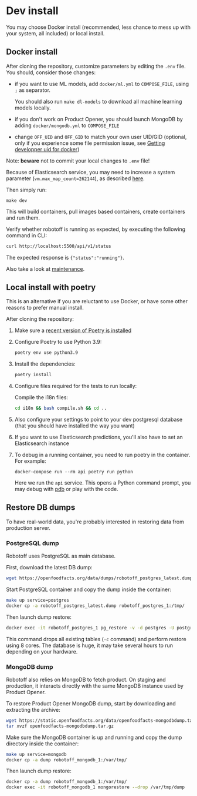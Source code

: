 # Dev install

You may choose Docker install (recommended, less chance to mess up with your system, all included) or local install.

## Docker install

After cloning the repository, customize parameters by editing the `.env` file.
You should, consider those changes:

- if you want to use ML models, add `docker/ml.yml` to `COMPOSE_FILE`, using `;` as separator.

  You should also run `make dl-models` to download all machine learning models locally.

- if you don't work on Product Opener, you should launch MongoDB by adding `docker/mongodb.yml` to `COMPOSE_FILE`

- change `OFF_UID` and `OFF_GID` to match your own user UID/GID (optional, only if you experience some file permission issue, see [Getting developper uid for docker](https://gist.github.com/alexgarel/6e6158ee869d6db2192e0441fd58576e))

Note: **beware** not to commit your local changes to `.env` file!

Because of Elasticsearch service, you may need to increase a system parameter (`vm.max_map_count=262144`), as described [here](https://www.elastic.co/guide/en/elasticsearch/reference/current/vm-max-map-count.html).


Then simply run:

```
make dev
```

This will build containers, pull images based containers, create containers and run them.

Verify whether robotoff is running as expected, by executing the following command in CLI:
```bash
curl http://localhost:5500/api/v1/status
```
The expected response is `{"status":"running"}`.

Also take a look at [maintenance](./maintenance.md).

## Local install with poetry

This is an alternative if you are reluctant to use Docker, or have some other reasons to prefer manual install.

After cloning the repository:
1. Make sure a [recent version of Poetry is installed](https://python-poetry.org/docs/#installation)

2. Configure Poetry to use Python 3.9:
   ```bash
   poetry env use python3.9
   ```

3.  Install the dependencies:

    ```bash
    poetry install
    ```

4.  Configure files required for the tests to run locally:

    Compile the i18n files:
    ```bash
    cd i18n && bash compile.sh && cd ..
    ```

3. Also configure your settings to point to your dev postgresql database (that you should have installed the way you want)

4. If you want to use Elasticsearch predictions, you'll also have to set an Elasticsearch instance

5. To debug in a running container, you need to run poetry in the container. For example:

    ```
    docker-compose run --rm api poetry run python
    ```
    Here we run the `api` service. This opens a Python command prompt, you may debug with [pdb](https://docs.python.org/3/library/pdb.html) or play with the code. 


## Restore DB dumps

To have real-world data, you're probably interested in restoring data from production server.

### PostgreSQL dump

Robotoff uses PostgreSQL as main database.

First, download the latest DB dump:

```bash
wget https://openfoodfacts.org/data/dumps/robotoff_postgres_latest.dump
```

Start PostgreSQL container and copy the dump inside the container:

```bash
make up service=postgres
docker cp -a robotoff_postgres_latest.dump robotoff_postgres_1:/tmp/
```

Then launch dump restore:


```bash
docker exec -it robotoff_postgres_1 pg_restore -v -d postgres -U postgres -c -j 8 --if-exists /tmp/robotoff_postgres_latest.dump
```

This command drops all existing tables (`-c` command) and perform restore using 8 cores. The database is huge, it may take several hours to run depending on your hardware.

### MongoDB dump

Robotoff also relies on MongoDB to fetch product. On staging and production, it interacts directly with the same MongoDB instance used by Product Opener.

To restore Product Opener MongoDB dump, start by downloading and extracting the archive:

```bash
wget https://static.openfoodfacts.org/data/openfoodfacts-mongodbdump.tar.gz
tar xvzf openfoodfacts-mongodbdump.tar.gz
```

Make sure the MongoDB container is up and running and copy the dump directory inside the container:

```bash
make up service=mongodb
docker cp -a dump robotoff_mongodb_1:/var/tmp/
```

Then launch dump restore:

```bash
docker cp -a dump robotoff_mongodb_1:/var/tmp/
docker exec -it robotoff_mongodb_1 mongorestore --drop /var/tmp/dump
```
